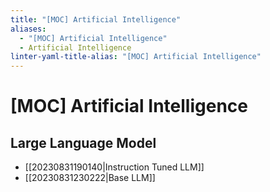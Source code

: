 ```yaml
---
title: "[MOC] Artificial Intelligence"
aliases:
  - "[MOC] Artificial Intelligence"
  - Artificial Intelligence
linter-yaml-title-alias: "[MOC] Artificial Intelligence"
---
```


# [MOC] Artificial Intelligence

## Large Language Model

- [[20230831190140|Instruction Tuned LLM]]
- [[20230831230222|Base LLM]]
